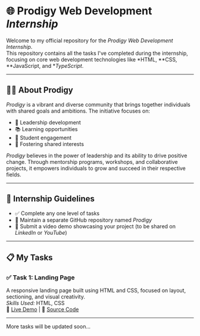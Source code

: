 # 🌐 Prodigy Web Development *Internship*

Welcome to my official repository for the *Prodigy Web Development Internship*.  
This repository contains all the tasks I've completed during the internship, focusing on core web development technologies like *HTML, **CSS, **JavaScript, and **TypeScript*.

---

## 👨‍🏫 About Prodigy

*Prodigy* is a vibrant and diverse community that brings together individuals with shared goals and ambitions. The initiative focuses on:

- 🚀 Leadership development  
- 📚 Learning opportunities  
- 🤝 Student engagement  
- 🌱 Fostering shared interests

*Prodigy* believes in the power of leadership and its ability to drive positive change. Through mentorship programs, workshops, and collaborative projects, it empowers individuals to grow and succeed in their respective fields.

---

## 📌 Internship Guidelines

- ✅ Complete any one level of tasks  
- 📁 Maintain a separate GitHub repository named *Prodigy*  
- 🎥 Submit a video demo showcasing your project (to be shared on *LinkedIn* or *YouTube*)

---

## 📋 My Tasks

### ✅ Task 1: Landing Page

A responsive landing page built using HTML and CSS, focused on layout, sectioning, and visual creativity.  
*Skills Used:* HTML, CSS  
🔗 [Live Demo](#) | 📂 [Source Code](https://github.com/Nancy6394/PRODIGY/tree/0cd66f553560ee28606228871031d19dc9991911/Task%201%20Landing%20Page)

---

More tasks will be updated soon...

